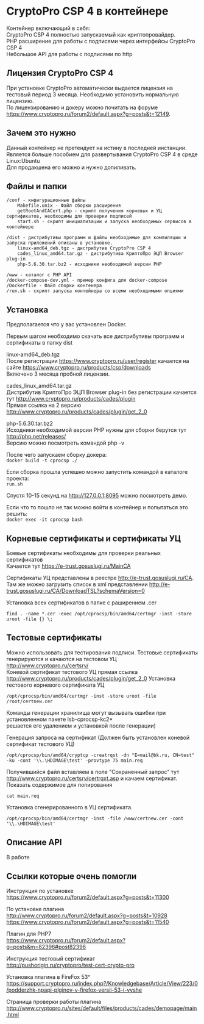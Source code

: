 CryptoPro CSP 4 в контейнере
===========================
Контейнер включающий в себя:  
CryptoPro CSP 4 полностью запускаемый как криптопровайдер.  
PHP расширение для работы с подписями через интерфейсы CryptoPro CSP 4  
Небольшое API для работы с подписями по http
 
Лицензия CryptoPro CSP 4
------------------------
При установке CryptoPro автоматически выдается лицензия на тестовый период 3 месяца.
Необходимо установить нормальную лицензию.  
По лицензированию и докеру можно почитать на форуме https://www.cryptopro.ru/forum2/default.aspx?g=posts&t=12149.

Зачем это нужно
---------------
Данный контейнер не претендует на истину в последней инстанции.   
Является больше пособием для развертывания CryptoPro CSP 4 в среде Linux:Ubuntu  
Для продакшена его можно и нужно допиливать.  

Файлы и папки
-------------
    /conf - кнфигурационные файлы 
        Makefile.unix - Файл сборки расширения
        getRootAndCACert.php - скрипт получения корневых и УЦ сертификатов, необходимы для проверки подписей
        start.sh - скрипт инициализации и запуска необходимых сервисов в контейнере
        
    /dist - дистрибутивы программ и файлы необходимые для компиляции и запуска приложений описаны в установке.
        linux-amd64_deb.tgz - дистрибутив CryptoPro CSP 4
        cades_linux_amd64.tar.gz - дистрибутива КриптоПро ЭЦП Browser plug-in
        php-5.6.30.tar.bz2 - исходники необходимой версии PHP
        
    /www - каталог с PHP API
    /docker-compose-dev.yml - пример конфига для docker-compose 
    /Dockerfile - Файл сборки контенера
    /run.sh - скрипт запуска контейнера со всеми необходимыми опциями
    
Установка
---------
Предполагается что у вас установлен Docker.

Первым шагом необходимо скачать все дистрибутивы программ и сертификаты в папку dist 

linux-amd64_deb.tgz  
После регистрации https://www.cryptopro.ru/user/register качается на сайте https://www.cryptopro.ru/products/csp/downloads  
Включено 3 месяца пробной лицензии.  
        
cades_linux_amd64.tar.gz  
Дистрибутив КриптоПро ЭЦП Browser plug-in без регистрации качается тут http://www.cryptopro.ru/products/cades/plugin  
Прямая ссылка на 2 версию http://www.cryptopro.ru/products/cades/plugin/get_2_0  

php-5.6.30.tar.bz2  
Исходники необходимой версии PHP нужны для сборки берутся тут http://php.net/releases/  
Версию можно посмотреть командой php -v  

После чего запускаем сборку докера:  
```docker build -t cprocsp ./```
  
Если сборка прошла успешно можно запустить командой в каталоге проекта:  
```run.sh```   
  
Спустя 10-15 секунд на http://127.0.0.1:8095 можно посмотреть демо.  

Если что то пошло не так можно войти в контейнер и попытаться это решить:  
```docker exec -it cprocsp bash```

Корневые сертификаты и сертификаты УЦ
----------------------------------------
Боевые сертификаты необходимы для проверки реальных сертификатов  
Качается тут https://e-trust.gosuslugi.ru/MainCA  

Сертификаты УЦ представлены в реестре http://e-trust.gosuslugi.ru/CA.  
Там же можно загрузить список в xml представлении http://e-trust.gosuslugi.ru/CA/DownloadTSL?schemaVersion=0

Установка всех сертификатов в папке с раширением .cer  
```
find . -name *.cer -exec /opt/cprocsp/bin/amd64/certmgr -inst -store uroot -file {} \;
```

Тестовые сертификаты
--------------------
Можно использовать для тестирования подписи.
Тестовые сертификаты генерируются и качаются на тестовом УЦ http://www.cryptopro.ru/certsrv/  
Коневой сертификат тестового УЦ прямая ссылка http://www.cryptopro.ru/products/cades/plugin/get_2_0
Установка тестового корневого сертификата УЦ  
``` 
/opt/cprocsp/bin/amd64/certmgr -inst -store uroot -file /root/certnew.cer
```

Команды генерации хранилища могут вызывать ошибки при установленном пакете lsb-cprocsp-kc2*  
решается его удалением и установкой после генерации)  

Генерация запроса на сертификат (Должен быть установлен коневой сертификат тестового УЦ)  
```
/opt/cprocsp/bin/amd64/cryptcp -creatrqst -dn "E=mail@bk.ru, CN=test" -ku -cont '\\.\HDIMAGE\test' -provtype 75 main.req
```
Получившийся файл вставляем в поле "Сохраненный запрос" тут http://www.cryptopro.ru/certsrv/certrqxt.asp и качаем сертификат.  
Показать содержимое для попирования  
```
cat main.req
```

Установка сгенерированного в УЦ сертификата.
```
/opt/cprocsp/bin/amd64/certmgr -inst -file /www/certnew.cer -cont '\\.\HDIMAGE\test'
```

Описание API
-----------
В работе

Ссылки которые очень помогли
----------------------------
Инструкция по установке  
https://www.cryptopro.ru/forum2/default.aspx?g=posts&t=11300  

По установке плагина  
http://www.cryptopro.ru/forum2/default.aspx?g=posts&t=10928  
https://www.cryptopro.ru/forum2/default.aspx?g=posts&t=11540

Плагин для PHP7  
https://www.cryptopro.ru/forum2/default.aspx?g=posts&m=82396#post82396  

Инструкция тестовый сертификат  
http://pushorigin.ru/cryptopro/test-cert-crypto-pro  

Установка плагина в FireFox 53^  
https://support.cryptopro.ru/index.php?/Knowledgebase/Article/View/223/0/podderzhk-npapi-plginov-v-firefox-versii-53-i-vyshe  

Страница проверки работы плагина  
http://www.cryptopro.ru/sites/default/files/products/cades/demopage/main.html    